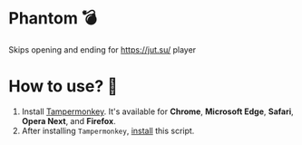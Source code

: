 # Phantom 💣
Skips opening and ending for https://jut.su/ player

# How to use? 🤔

1. Install [Tampermonkey](https://www.tampermonkey.net/). It's available for **Chrome**, **Microsoft Edge**, **Safari**, **Opera Next**, and **Firefox**. 
2. After installing `Tampermonkey`, [install](https://github.com/H1RR0/Phantom/raw/main/Phantom.user.js) this script.
